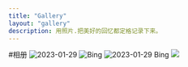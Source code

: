 ```yaml
---
title: "Gallery"
layout: "gallery"
description: 用照片.把美好的回忆都定格记录下来。
---
```


#相册
![2023-01-29 ](https://cn.bing.com/th?id=OHR.SessileOaks_EN-US1487454928_768x1280.jpg)
![Bing](https://cn.bing.com/th?id=OHR.Umschreibung_EN-US4693850900_768x1280.jpg)
![2023-01-29 Bing](https://cn.bing.com/th?id=OHR.InscriptionWall_EN-US1392173431_1280x768.jpg)
![](https://cn.bing.com/th?id=OHR.DonkeyFeast_EN-US1153850805_1280x768.jpg)
